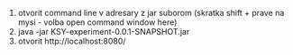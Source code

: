 1) otvorit command line v adresary z jar suborom (skratka shift + prave na mysi - volba open command window here)
2) java -jar KSY-experiment-0.0.1-SNAPSHOT.jar
3) otvorit http://localhost:8080/
